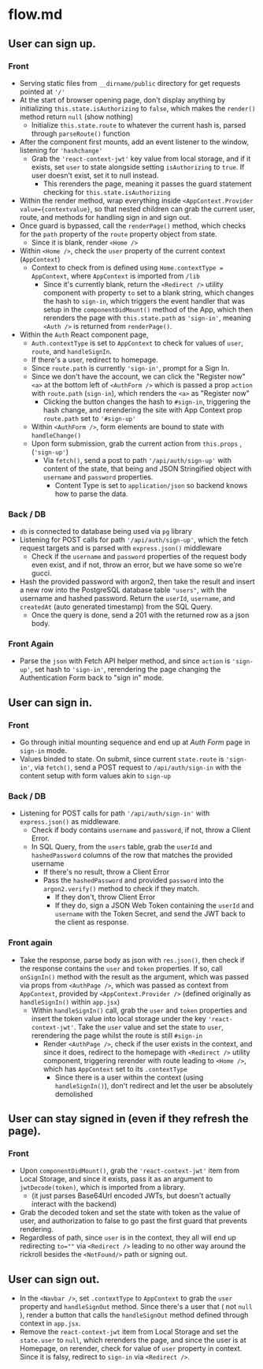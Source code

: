 # flow.md

## User can sign up.

### Front

- Serving static files from `__dirname/public` directory for get requests pointed at `'/'`
- At the start of browser opening page, don't display anything by initializing `this.state.isAuthorizing` to `false`, which makes the `render()` method return `null` (show nothing)
	- Initialize `this.state.route` to whatever the current hash is, parsed through `parseRoute()` function
- After the component first mounts, add an event listener to the window, listening for `'hashchange'`
	- Grab the `'react-context-jwt'` key value from local storage, and if it exists, set `user` to state alongside setting `isAuthorizing` to `true`. If user doesn't exist, set it to null instead.
		- This rerenders the page, meaning it passes the guard statement checking for `this.state.isAuthorizing`
- Within the render method, wrap everything inside `<AppContext.Provider value={contextvalue}`, so that nested children can grab the current user, route, and methods for handling sign in and sign out.
- Once guard is bypassed, call the `renderPage()` method, which checks for the `path` property of the `route` property object from state.
	- Since it is blank, render `<Home />`
- Within `<Home />`, check the `user` property of the current context (`AppContext`)
	- Context to check from is defined using `Home.contextType = AppContext`, where `AppContext` is imported from `/lib`
		- Since it's currently blank, return the `<Redirect />` utility component with property `to` set to a blank string, which changes the hash to `sign-in`, which triggers the event handler that was setup in the `componentDidMount()` method of the App, which then rerenders the page with `this.state.path` as `'sign-in'`, meaning `<Auth />` is returned from `renderPage()`.
- Within the `Auth` React component page,
	- `Auth.contextType` is set to `AppContext` to check for values of `user`, `route`, and `handleSignIn`.
	- If there's a user, redirect to homepage.
	- Since `route.path` is currently `'sign-in'`, prompt for a Sign In.
	- Since we don't have the account, we can click the "Register now" `<a>` at the bottom left of `<AuthForm />` which is passed a prop `action` with `route.path` (`sign-in`), which renders the `<a>` as "Register now"
		- Clicking the button changes the hash to `#sign-in`, triggering the hash change, and rerendering the site with App Context prop `route.path` set to `'#sign-up'`
	- Within `<AuthForm />`, form elements are bound to state with `handleChange()`
	- Upon form submission, grab the current action from `this.props` , (`'sign-up'`)
		- Via `fetch()`, send a post to path `'/api/auth/sign-up'` with content of the state, that being and JSON Stringified object with `username` and `password` properties.
			- Content Type is set to `application/json` so backend knows how to parse the data.

### Back / DB

- `db` is connected to database being used via `pg` library
- Listening for POST calls for path `'/api/auth/sign-up'`, which the fetch request targets and is parsed with `express.json()` middleware
	- Check if the `username` and `password` properties of the request body even exist, and if not, throw an error, but we have some so we're gucci.
- Hash the provided password with argon2, then take the result and insert a new row into the PostgreSQL database table `"users"`, with the username and hashed password. Return the `userId`, `username`, and `createdAt` (auto generated timestamp) from the SQL Query.
	- Once the query is done, send a 201 with the returned row as a json body.

### Front Again

- Parse the `json` with Fetch API helper method, and since `action` is `'sign-up'`, set hash to `'sign-in'`, rerendering the page changing the Authentication Form back to "sign in" mode.



## User can sign in.

### Front

- Go through initial mounting sequence and end up at *Auth Form* page in `sign-in` mode.
- Values binded to state. On submit, since current `state.route` is `'sign-in'`, via `fetch()`, send a POST request to `/api/auth/sign-in` with the content setup with form values akin to `sign-up`

### Back / DB

- Listening for POST calls for path `'/api/auth/sign-in'` with `express.json()` as middleware.
	- Check if body contains `username` and `password`, if not, throw a Client Error.
	- In SQL Query, from the `users` table, grab the `userId` and `hashedPassword` columns of the row that matches the provided username
		- If there's no result, throw a Client Error
		- Pass the `hashedPassword` and provided `password` into the `argon2.verify()` method to check if they match.
			- If they don't, throw Client Error
			- If they do, sign a JSON Web Token containing the `userId` and `username` with the Token Secret, and send the JWT back to the client as response.

### Front again

- Take the response, parse body as json with `res.json()`, then check if the response contains the `user` and `token` properties. If so, call `onSignIn()` method with the result as the argument, which was passed via props from `<AuthPage />`, which was passed as context from `AppContext`, provided by `<AppContext.Provider />` (defined originally as `handleSignIn()` within `app.jsx`)
	- Within `handleSignIn()` call, grab the `user` and `token` properties and insert the token value into local storage under the key `'react-context-jwt'`. Take the `user` value and set the state to `user`, rerendering the page whilst the route is still `#sign-in`
		- Render `<AuthPage />`,  check if the user exists in the context, and since it does, redirect to the homepage with `<Redirect />` utility component, triggering rerender with route leading to `<Home />`, which has `AppContext` set to its `.contextType`
			- Since there is a user within the context (using `handleSignIn()`), don't redirect and let the user be absolutely demolished

## User can stay signed in (even if they refresh the page).

### Front

- Upon `componentDidMount()`, grab the `'react-context-jwt'` item from Local Storage, and since it exists, pass it as an argument to `jwtDecode(token)`, which is imported from a library.
	- (it just parses Base64Url encoded JWTs, but doesn't actually interact with the backend)
- Grab the decoded token and set the state with token as the value of user, and authorization to false to go past the first guard that prevents rendering.
- Regardless of path, since `user` is in the context, they all will end up redirecting `to=""` via `<Redirect />` leading to no other way around the rickroll besides the `<NotFound/>` path or signing out.

## User can sign out.

- In the `<Navbar />`, set `.contextType` to `AppContext` to grab the `user` property and `handleSignOut` method. Since there's a user that ( not `null` ), render a button that calls the `handleSignOut` method defined through context in `app.jsx`.
- Remove the `react-context-jwt` item from Local Storage and set the `state.user` to `null`, which rerenders the page, and since the user is at Homepage, on rerender, check for value of `user` property in context. Since it is falsy, redirect to `sign-in` via `<Redirect />`.
